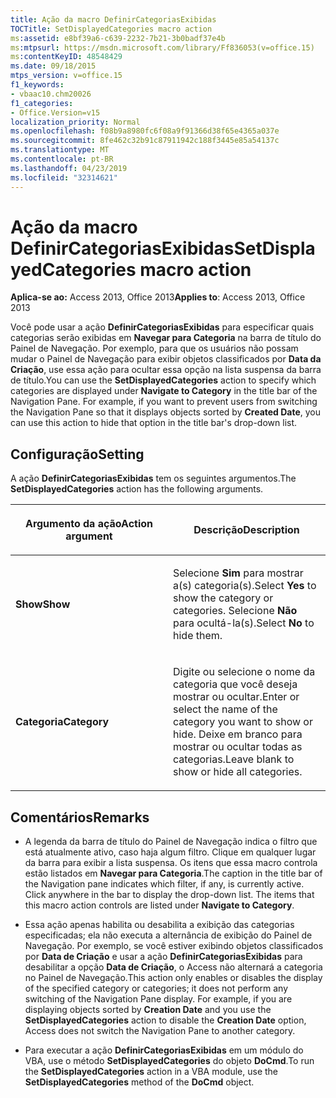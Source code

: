 ```yaml
---
title: Ação da macro DefinirCategoriasExibidas
TOCTitle: SetDisplayedCategories macro action
ms:assetid: e8bf39a6-c639-2232-7b21-3b0badf37e4b
ms:mtpsurl: https://msdn.microsoft.com/library/Ff836053(v=office.15)
ms:contentKeyID: 48548429
ms.date: 09/18/2015
mtps_version: v=office.15
f1_keywords:
- vbaac10.chm20026
f1_categories:
- Office.Version=v15
localization_priority: Normal
ms.openlocfilehash: f08b9a8980fc6f08a9f91366d38f65e4365a037e
ms.sourcegitcommit: 8fe462c32b91c87911942c188f3445e85a54137c
ms.translationtype: MT
ms.contentlocale: pt-BR
ms.lasthandoff: 04/23/2019
ms.locfileid: "32314621"
---
```

# <a name="setdisplayedcategories-macro-action"></a><span data-ttu-id="36352-102">Ação da macro DefinirCategoriasExibidas</span><span class="sxs-lookup"><span data-stu-id="36352-102">SetDisplayedCategories macro action</span></span>


<span data-ttu-id="36352-103">**Aplica-se ao:** Access 2013, Office 2013</span><span class="sxs-lookup"><span data-stu-id="36352-103">**Applies to**: Access 2013, Office 2013</span></span>

<span data-ttu-id="36352-p101">Você pode usar a ação **DefinirCategoriasExibidas** para especificar quais categorias serão exibidas em **Navegar para Categoria** na barra de título do Painel de Navegação. Por exemplo, para que os usuários não possam mudar o Painel de Navegação para exibir objetos classificados por **Data da Criação**, use essa ação para ocultar essa opção na lista suspensa da barra de título.</span><span class="sxs-lookup"><span data-stu-id="36352-p101">You can use the **SetDisplayedCategories** action to specify which categories are displayed under **Navigate to Category** in the title bar of the Navigation Pane. For example, if you want to prevent users from switching the Navigation Pane so that it displays objects sorted by **Created Date**, you can use this action to hide that option in the title bar's drop-down list.</span></span>

## <a name="setting"></a><span data-ttu-id="36352-106">Configuração</span><span class="sxs-lookup"><span data-stu-id="36352-106">Setting</span></span>

<span data-ttu-id="36352-107">A ação **DefinirCategoriasExibidas** tem os seguintes argumentos.</span><span class="sxs-lookup"><span data-stu-id="36352-107">The **SetDisplayedCategories** action has the following arguments.</span></span>

<table>
<colgroup>
<col style="width: 50%" />
<col style="width: 50%" />
</colgroup>
<thead>
<tr class="header">
<th><p><span data-ttu-id="36352-108">Argumento da ação</span><span class="sxs-lookup"><span data-stu-id="36352-108">Action argument</span></span></p></th>
<th><p><span data-ttu-id="36352-109">Descrição</span><span class="sxs-lookup"><span data-stu-id="36352-109">Description</span></span></p></th>
</tr>
</thead>
<tbody>
<tr class="odd">
<td><p><span data-ttu-id="36352-110"><strong>Show</strong></span><span class="sxs-lookup"><span data-stu-id="36352-110"><strong>Show</strong></span></span></p></td>
<td><p><span data-ttu-id="36352-111">Selecione <strong>Sim</strong> para mostrar a(s) categoria(s).</span><span class="sxs-lookup"><span data-stu-id="36352-111">Select <strong>Yes</strong> to show the category or categories.</span></span> <span data-ttu-id="36352-112">Selecione <strong>Não</strong> para ocultá-la(s).</span><span class="sxs-lookup"><span data-stu-id="36352-112">Select <strong>No</strong> to hide them.</span></span></p></td>
</tr>
<tr class="even">
<td><p><span data-ttu-id="36352-113"><strong>Categoria</strong></span><span class="sxs-lookup"><span data-stu-id="36352-113"><strong>Category</strong></span></span></p></td>
<td><p><span data-ttu-id="36352-114">Digite ou selecione o nome da categoria que você deseja mostrar ou ocultar.</span><span class="sxs-lookup"><span data-stu-id="36352-114">Enter or select the name of the category you want to show or hide.</span></span> <span data-ttu-id="36352-115">Deixe em branco para mostrar ou ocultar todas as categorias.</span><span class="sxs-lookup"><span data-stu-id="36352-115">Leave blank to show or hide all categories.</span></span></p></td>
</tr>
</tbody>
</table>


## <a name="remarks"></a><span data-ttu-id="36352-116">Comentários</span><span class="sxs-lookup"><span data-stu-id="36352-116">Remarks</span></span>

  - <span data-ttu-id="36352-p104">A legenda da barra de título do Painel de Navegação indica o filtro que está atualmente ativo, caso haja algum filtro. Clique em qualquer lugar da barra para exibir a lista suspensa. Os itens que essa macro controla estão listados em **Navegar para Categoria**.</span><span class="sxs-lookup"><span data-stu-id="36352-p104">The caption in the title bar of the Navigation pane indicates which filter, if any, is currently active. Click anywhere in the bar to display the drop-down list. The items that this macro action controls are listed under **Navigate to Category**.</span></span>

  - <span data-ttu-id="36352-p105">Essa ação apenas habilita ou desabilita a exibição das categorias especificadas; ela não executa a alternância de exibição do Painel de Navegação. Por exemplo, se você estiver exibindo objetos classificados por **Data de Criação** e usar a ação **DefinirCategoriasExibidas** para desabilitar a opção **Data de Criação**, o Access não alternará a categoria no Painel de Navegação.</span><span class="sxs-lookup"><span data-stu-id="36352-p105">This action only enables or disables the display of the specified category or categories; it does not perform any switching of the Navigation Pane display. For example, if you are displaying objects sorted by **Creation Date** and you use the **SetDisplayedCategories** action to disable the **Creation Date** option, Access does not switch the Navigation Pane to another category.</span></span>

  - <span data-ttu-id="36352-122">Para executar a ação **DefinirCategoriasExibidas** em um módulo do VBA, use o método **SetDisplayedCategories** do objeto **DoCmd**.</span><span class="sxs-lookup"><span data-stu-id="36352-122">To run the **SetDisplayedCategories** action in a VBA module, use the **SetDisplayedCategories** method of the **DoCmd** object.</span></span>

